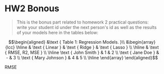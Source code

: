 # HW2 Bonous

> This is the bonus part related to homework 2 practical questions:
> write your student id under the next person's id as well as the results of your models here in the tables below:

$$\begin{aligned}
&\text { Table 1: Regression Models. }\\
&\begin{array}{lcc}
\hline & \text { Linear } & \text { Ridge }  & \text { Lasso } \\
\hline & \text { RMSE, R2, MSE } \\
\hline \text { John Smith } & 1 & 2 \\
\text { Jane Doe } & - & 3 \\
\text { Mary Johnson } & 4 & 5 \\
\hline
\end{array}
\end{aligned}$$

RMSE 
